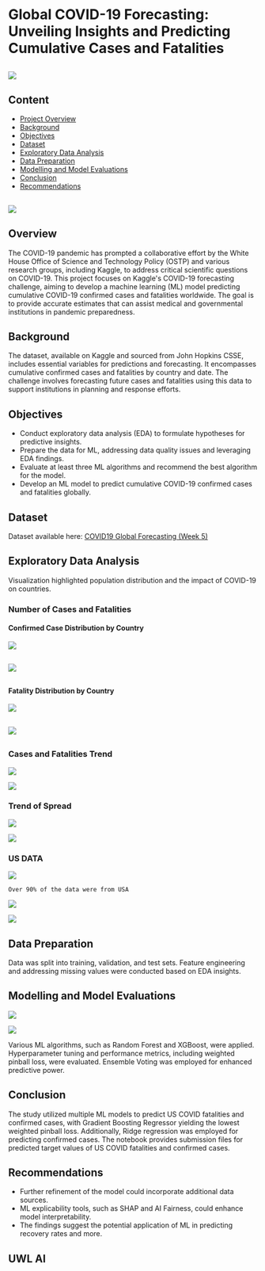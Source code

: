 # Global COVID-19 Forecasting: Unveiling Insights and Predicting Cumulative Cases and Fatalities

##  

![](https://github.com/Lawrytime/SARS-CoV-2_ML/blob/main/assets/cov.jpeg)

## 

## Content
- [Project Overview](#overview)
- [Background](#background)
- [Objectives](#objectives)
- [Dataset](#dataset)
- [Exploratory Data Analysis](#exploratory-data-analysis)
- [Data Preparation](#data-preparation)
- [Modelling and Model Evaluations](#modelling-and-model-evaluations)
- [Conclusion](#conclusion)
- [Recommendations](#recommendations)

## 

![](https://github.com/Lawrytime/SARS-CoV-2_ML/blob/main/assets/Population_2020.png)

## 

## Overview
The COVID-19 pandemic has prompted a collaborative effort by the White House Office of Science and Technology Policy (OSTP) and various research groups, including Kaggle, to address critical scientific questions on COVID-19. This project focuses on Kaggle's COVID-19 forecasting challenge, aiming to develop a machine learning (ML) model predicting cumulative COVID-19 confirmed cases and fatalities worldwide. The goal is to provide accurate estimates that can assist medical and governmental institutions in pandemic preparedness.

## Background
The dataset, available on Kaggle and sourced from John Hopkins CSSE, includes essential variables for predictions and forecasting. It encompasses cumulative confirmed cases and fatalities by country and date. The challenge involves forecasting future cases and fatalities using this data to support institutions in planning and response efforts.

## Objectives
  - Conduct exploratory data analysis (EDA) to formulate hypotheses for predictive insights.
  - Prepare the data for ML, addressing data quality issues and leveraging EDA findings.
  - Evaluate at least three ML algorithms and recommend the best algorithm for the model.
  - Develop an ML model to predict cumulative COVID-19 confirmed cases and fatalities globally.

## Dataset
Dataset available here: [COVID19 Global Forecasting (Week 5)](https://www.kaggle.com/c/covid19-global-forecasting-week-5/data?select=test.csv)

## Exploratory Data Analysis
Visualization highlighted population distribution and the impact of COVID-19 on countries.

### **Number of Cases and Fatalities**

#### **Confirmed Case Distribution by Country**
![](https://github.com/Lawrytime/SARS-CoV-2_ML/blob/main/assets/cases.png)

## 

![](https://github.com/Lawrytime/SARS-CoV-2_ML/blob/main/assets/case_dist.png)

## 

#### **Fatality Distribution by Country**
![](https://github.com/Lawrytime/SARS-CoV-2_ML/blob/main/assets/ftl.png)

## 

![](https://github.com/Lawrytime/SARS-CoV-2_ML/blob/main/assets/fatal_dist.png)

## 

### **Cases and Fatalities Trend**

![](https://github.com/Lawrytime/SARS-CoV-2_ML/blob/main/assets/cases_trend.gif)

![](https://github.com/Lawrytime/SARS-CoV-2_ML/blob/main/assets/fatal_trend.gif)

### **Trend of Spread**

![](https://github.com/Lawrytime/SARS-CoV-2_ML/blob/main/assets/Covid_Fatalities.gif)

![](https://github.com/Lawrytime/SARS-CoV-2_ML/blob/main/assets/eu_fatal_trend.gif)

### **US DATA**

![](https://github.com/Lawrytime/SARS-CoV-2_ML/blob/main/assets/US_.png)

`Over 90% of the data were from USA`

![](https://github.com/Lawrytime/SARS-CoV-2_ML/blob/main/assets/cases_usa.png)

![](https://github.com/Lawrytime/SARS-CoV-2_ML/blob/main/assets/fatalities_usa.png)


## Data Preparation
Data was split into training, validation, and test sets.
Feature engineering and addressing missing values were conducted based on EDA insights.

## Modelling and Model Evaluations

![](https://github.com/Lawrytime/SARS-CoV-2_ML/blob/main/assets/ml_map.png)

![](https://github.com/Lawrytime/SARS-CoV-2_ML/blob/main/assets/pinball.png)

Various ML algorithms, such as Random Forest and XGBoost, were applied.
Hyperparameter tuning and performance metrics, including weighted pinball loss, were evaluated.
Ensemble Voting was employed for enhanced predictive power.

## Conclusion
The study utilized multiple ML models to predict US COVID fatalities and confirmed cases, with Gradient Boosting Regressor yielding the lowest weighted pinball loss. Additionally, Ridge regression was employed for predicting confirmed cases. The notebook provides submission files for predicted target values of US COVID fatalities and confirmed cases.

## Recommendations
  - Further refinement of the model could incorporate additional data sources.
  - ML explicability tools, such as SHAP and AI Fairness, could enhance model interpretability.
  - The findings suggest the potential application of ML in predicting recovery rates and more.

## UWL AI
